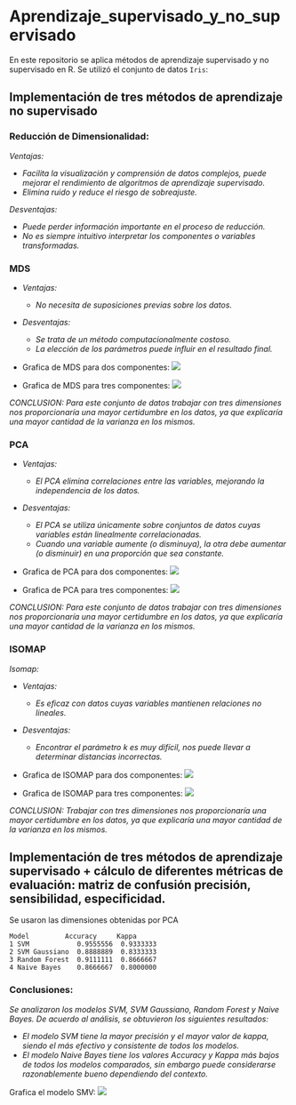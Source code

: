 # Aprendizaje_supervisado_y_no_supervisado

En este repositorio se aplica métodos de aprendizaje supervisado y no supervisado en R. Se utilizó el conjunto de datos `Iris`:

## Implementación de tres métodos de aprendizaje no supervisado

### Reducción de Dimensionalidad:

*Ventajas:*
 - *Facilita la visualización y comprensión de datos complejos, puede mejorar el rendimiento de algoritmos de aprendizaje supervisado.*
 - *Elimina ruido y reduce el riesgo de sobreajuste.*

*Desventajas:*
 - *Puede perder información importante en el proceso de reducción.*
 - *No es siempre intuitivo interpretar los componentes o variables transformadas.*
   
### MDS
 - *Ventajas:*
    - *No necesita de suposiciones previas sobre los datos.*
 - *Desventajas:*
   - *Se trata de un método computacionalmente costoso.*
   - *La elección de los parámetros puede influir en el resultado final.*

- Grafica de MDS para dos componentes: ![](https://github.com/Liliana223/Aprendizaje_supervisado_y_no_supervisado/blob/main/Imagenes%20Iris/MDS2.png)
- Grafica de MDS para tres componentes: ![](https://github.com/Liliana223/Aprendizaje_supervisado_y_no_supervisado/blob/main/Imagenes%20Iris/MDS3.png)

*CONCLUSION:*
*Para este conjunto de datos trabajar con tres dimensiones nos proporcionaría una mayor certidumbre en los datos, ya que explicaría una mayor cantidad de la varianza en los mismos.*

### PCA
 - *Ventajas:*
   - *El PCA elimina correlaciones entre las variables, mejorando la independencia de los datos.*
 - *Desventajas:*
   - *El PCA se utiliza únicamente sobre conjuntos de datos cuyas variables están linealmente correlacionadas.*
   - *Cuando una variable aumente (o disminuya), la otra debe aumentar (o disminuir) en una proporción que sea constante.*

- Grafica de PCA para dos componentes: ![](https://github.com/Liliana223/Aprendizaje_supervisado_y_no_supervisado/blob/main/Imagenes%20Iris/PCA2.png)
- Grafica de PCA para tres componentes: ![](https://github.com/Liliana223/Aprendizaje_supervisado_y_no_supervisado/blob/main/Imagenes%20Iris/PCA3.png)

*CONCLUSION:*
*Para este conjunto de datos trabajar con tres dimensiones nos proporcionaría una mayor certidumbre en los datos, ya que explicaría una mayor cantidad de la varianza en los mismos.*
  
### ISOMAP

*Isomap:*
- *Ventajas:*
  - *Es eficaz con datos cuyas variables mantienen relaciones no lineales.*
- *Desventajas:*
  - *Encontrar el parámetro k es muy difícil, nos puede llevar a determinar distancias incorrectas.*

- Grafica de ISOMAP para dos componentes: ![](https://github.com/Liliana223/Aprendizaje_supervisado_y_no_supervisado/blob/main/Imagenes%20Iris/ISOMAP2.png)
- Grafica de ISOMAP para tres componentes: ![](https://github.com/Liliana223/Aprendizaje_supervisado_y_no_supervisado/blob/main/Imagenes%20Iris/ISOMAP3.png)

*CONCLUSION:*
*Trabajar con tres dimensiones nos proporcionaría una mayor certidumbre en los datos, ya que explicaría una mayor cantidad de la* 
*varianza en los mismos.*
  
## Implementación de tres métodos de aprendizaje supervisado + cálculo de diferentes métricas de evaluación: matriz de confusión precisión, sensibilidad, especificidad. 

Se usaron las dimensiones obtenidas por PCA

```
Model         Accuracy     Kappa
1 SVM            0.9555556  0.9333333
2 SVM Gaussiano  0.8888889  0.8333333
3 Random Forest  0.9111111  0.8666667
4 Naive Bayes    0.8666667  0.8000000
```
### Conclusiones:
*Se analizaron los modelos SVM, SVM Gaussiano, Random Forest y Naive Bayes. De acuerdo al análisis, se obtuvieron los siguientes resultados:*

- *El modelo SVM tiene la mayor precisión y el mayor valor de kappa, siendo el más efectivo y consistente de todos los modelos.*
- *El modelo Naive Bayes tiene los valores Accuracy y Kappa más bajos de todos los modelos comparados, sin embargo puede considerarse razonablemente bueno dependiendo del contexto.*

Grafica el modelo SMV: ![](https://github.com/Liliana223/Aprendizaje_supervisado_y_no_supervisado/blob/main/Imagenes%20Iris/SVM2.png)

